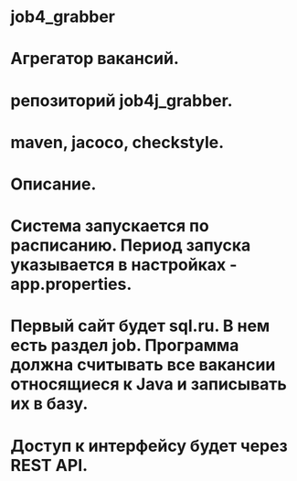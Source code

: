 # job4_grabber
# Агрегатор вакансий.
# репозиторий job4j_grabber.
# maven, jacoco, checkstyle.
# 
# Описание.
# Система запускается по расписанию. Период запуска указывается в настройках - app.properties.
# Первый сайт будет sql.ru. В нем есть раздел job. Программа должна считывать все вакансии относящиеся к Java и записывать их в базу.
# Доступ к интерфейсу будет через REST API.